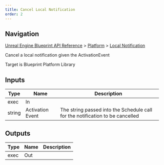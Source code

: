 ```yaml
---
title: Cancel Local Notification
order: 2
---
```

## Navigation

[Unreal Engine Blueprint API Reference](https://dev.epicgames.com/documentation/en-us/unreal-engine/BlueprintAPI) > [Platform](https://dev.epicgames.com/documentation/en-us/unreal-engine/BlueprintAPI/Platform) > [Local Notification](https://dev.epicgames.com/documentation/en-us/unreal-engine/BlueprintAPI/Platform/LocalNotification)

Cancel a local notification given the ActivationEvent

Target is Blueprint Platform Library

## Inputs

| Type | Name | Description |
| --- | --- | --- |
| exec | In |  |
| string | Activation Event | The string passed into the Schedule call for the notification to be cancelled |

## Outputs

| Type | Name | Description |
| --- | --- | --- |
| exec | Out |  |
